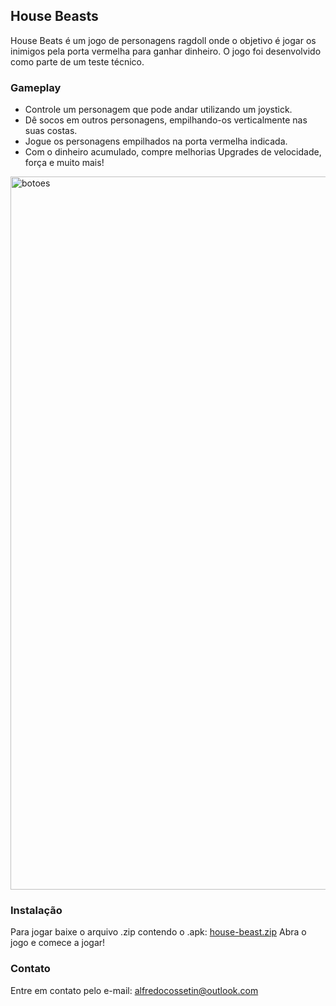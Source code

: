 ## House Beasts

House Beats é um jogo de personagens ragdoll onde o objetivo é jogar os inimigos pela porta vermelha para ganhar dinheiro. O jogo foi desenvolvido como parte de um teste técnico.

### Gameplay
- Controle um personagem que pode andar utilizando um joystick.
- Dê socos em outros personagens, empilhando-os verticalmente nas suas costas.
- Jogue os personagens empilhados na porta vermelha indicada.
- Com o dinheiro acumulado, compre melhorias Upgrades de velocidade, força e muito mais!

<img width="1141" alt="botoes" src="https://github.com/user-attachments/assets/5ba4c6b8-220a-4ae1-93ba-a46367abad41">



### Instalação
Para jogar baixe o arquivo .zip contendo o .apk:
[house-beast.zip](https://github.com/user-attachments/files/16242430/house-beast.zip)
Abra o jogo e comece a jogar!

### Contato
Entre em contato pelo e-mail: alfredocossetin@outlook.com
